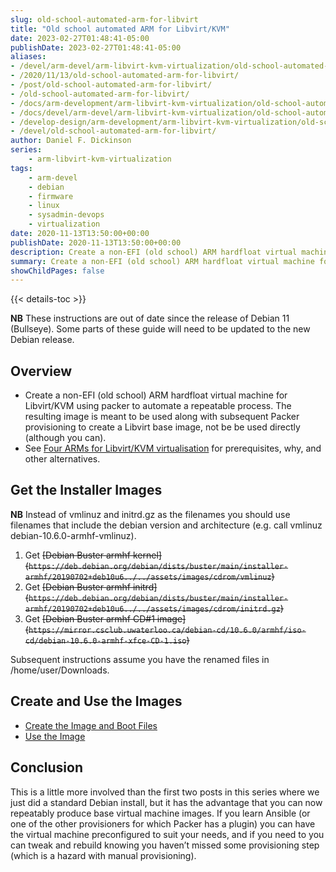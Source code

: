 ```yaml
---
slug: old-school-automated-arm-for-libvirt
title: "Old school automated ARM for Libvirt/KVM"
date: 2023-02-27T01:48:41-05:00
publishDate: 2023-02-27T01:48:41-05:00
aliases:
- /devel/arm-devel/arm-libvirt-kvm-virtualization/old-school-automated-arm-for-libvirt-vm/old-school-automated-arm/
- /2020/11/13/old-school-automated-arm-for-libvirt/
- /post/old-school-automated-arm-for-libvirt/
- /old-school-automated-arm-for-libvirt/
- /docs/arm-development/arm-libvirt-kvm-virtualization/old-school-automated-arm-for-libvirt/
- /docs/devel/arm-devel/arm-libvirt-kvm-virtualization/old-school-automated-arm-for-libvirt/
- /develop-design/arm-development/arm-libvirt-kvm-virtualization/old-school-automated-arm-for-libvirt/
- /devel/old-school-automated-arm-for-libvirt/
author: Daniel F. Dickinson
series:
    - arm-libvirt-kvm-virtualization
tags:
    - arm-devel
    - debian
    - firmware
    - linux
    - sysadmin-devops
    - virtualization
date: 2020-11-13T13:50:00+00:00
publishDate: 2020-11-13T13:50:00+00:00
description: Create a non-EFI (old school) ARM hardfloat virtual machine for Libvirt/KVM using packer to automate a repeatable process.
summary: Create a non-EFI (old school) ARM hardfloat virtual machine for Libvirt/KVM using packer to automate a repeatable process.
showChildPages: false
---
```


{{< details-toc >}}

**NB** These instructions are out of date since the release of Debian 11 (Bullseye). Some parts of these guide will need to be updated to the new Debian release.

## Overview

* Create a non-EFI (old school) ARM hardfloat virtual machine for Libvirt/KVM using packer to automate a repeatable process. The resulting image is meant to be used along with subsequent Packer provisioning to create a Libvirt base image, not be be used directly (although you can).
* See [Four ARMs for Libvirt/KVM virtualisation](../_index.md) for prerequisites, why, and other alternatives.

## Get the Installer Images

**NB** Instead of vmlinuz and initrd.gz as the filenames you should use filenames that include the
debian version and architecture (e.g. call vmlinuz debian-10.6.0-armhf-vmlinuz).

1. Get ~~[Debian Buster armhf kernel]\(``https://deb.debian.org/debian/dists/buster/main/installer-armhf/20190702+deb10u6../../assets/images/cdrom/vmlinuz``)~~
2. Get ~~[Debian Buster armhf initrd]\(``https://deb.debian.org/debian/dists/buster/main/installer-armhf/20190702+deb10u6../../assets/images/cdrom/initrd.gz``)~~
3. Get ~~[Debian Buster armhf CD#1 image]\(``https://mirror.csclub.uwaterloo.ca/debian-cd/10.6.0/armhf/iso-cd/debian-10.6.0-armhf-xfce-CD-1.iso``)~~

Subsequent instructions assume you have the renamed files in /home/user/Downloads.

## Create and Use the Images

* [Create the Image and Boot Files](create-image-and-boot-files.md)
* [Use the Image](use-the-image.md)

## Conclusion

This is a little more involved than the first two posts in this series where we
just did a standard Debian install, but it has the advantage that you can now
repeatably produce base virtual machine images. If you learn Ansible (or one
of the other provisioners for which Packer has a plugin) you can have the virtual
machine preconfigured to suit your needs, and if you need to you can tweak and
rebuild knowing you haven’t missed some provisioning step (which is a hazard with
manual provisioning).
